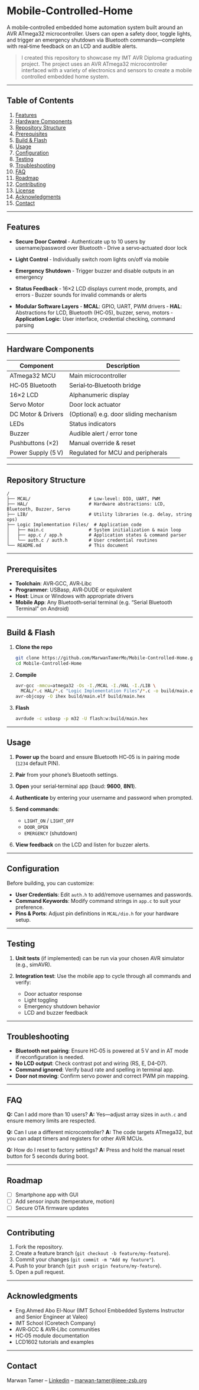 # Mobile‑Controlled‑Home

A mobile‑controlled embedded home automation system built around an AVR ATmega32 microcontroller. Users can open a safety door, toggle lights, and trigger an emergency shutdown via Bluetooth commands—complete with real‑time feedback on an LCD and audible alerts.

> I created this repository to showcase my IMT AVR Diploma graduating project. The project uses an AVR ATmega32 microcontroller interfaced with a variety of electronics and sensors to create a mobile controlled embedded home system.

---

## Table of Contents

1. [Features](#features)
2. [Hardware Components](#hardware-components)
3. [Repository Structure](#repository-structure)
4. [Prerequisites](#prerequisites)
5. [Build & Flash](#build--flash)
6. [Usage](#usage)
7. [Configuration](#configuration)
8. [Testing](#testing)
9. [Troubleshooting](#troubleshooting)
10. [FAQ](#faq)
11. [Roadmap](#roadmap)
12. [Contributing](#contributing)
13. [License](#license)
14. [Acknowledgments](#acknowledgments)
15. [Contact](#contact)

---

## Features

* **Secure Door Control**
  ‑ Authenticate up to 10 users by username/password over Bluetooth
  ‑ Drive a servo‑actuated door lock

* **Light Control**
  ‑ Individually switch room lights on/off via mobile

* **Emergency Shutdown**
  ‑ Trigger buzzer and disable outputs in an emergency

* **Status Feedback**
  ‑ 16×2 LCD displays current mode, prompts, and errors
  ‑ Buzzer sounds for invalid commands or alerts

* **Modular Software Layers**
  ‑ **MCAL**: GPIO, UART, PWM drivers
  ‑ **HAL**: Abstractions for LCD, Bluetooth (HC‑05), buzzer, servo, motors
  ‑ **Application Logic**: User interface, credential checking, command parsing

---

## Hardware Components

| Component          | Description                            |
| ------------------ | -------------------------------------- |
| ATmega32 MCU       | Main microcontroller                   |
| HC‑05 Bluetooth    | Serial‑to‑Bluetooth bridge             |
| 16×2 LCD           | Alphanumeric display                   |
| Servo Motor        | Door lock actuator                     |
| DC Motor & Drivers | (Optional) e.g. door sliding mechanism |
| LEDs               | Status indicators                      |
| Buzzer             | Audible alert / error tone             |
| Pushbuttons (×2)   | Manual override & reset                |
| Power Supply (5 V) | Regulated for MCU and peripherals      |

---

## Repository Structure

```
/
├── MCAL/                      # Low-level: DIO, UART, PWM
├── HAL/                       # Hardware abstractions: LCD, Bluetooth, Buzzer, Servo
├── LIB/                       # Utility libraries (e.g. delay, string ops)
├── Logic Implementation Files/  # Application code
│   ├── main.c                 # System initialization & main loop
│   ├── app.c / app.h          # Application states & command parser
│   └── auth.c / auth.h        # User credential routines
└── README.md                  # This document
```

---

## Prerequisites

* **Toolchain**: AVR‑GCC, AVR‑Libc
* **Programmer**: USBasp, AVR‑DUDE or equivalent
* **Host**: Linux or Windows with appropriate drivers
* **Mobile App**: Any Bluetooth‑serial terminal (e.g. “Serial Bluetooth Terminal” on Android)

---

## Build & Flash

1. **Clone the repo**

   ```bash
   git clone https://github.com/MarwanTamerMo/Mobile-Controlled-Home.git
   cd Mobile-Controlled-Home
   ```

2. **Compile**

   ```bash
   avr-gcc -mmcu=atmega32 -Os -I./MCAL -I./HAL -I./LIB \
     MCAL/*.c HAL/*.c "Logic Implementation Files"/*.c -o build/main.elf
   avr-objcopy -O ihex build/main.elf build/main.hex
   ```

3. **Flash**

   ```bash
   avrdude -c usbasp -p m32 -U flash:w:build/main.hex
   ```

---

## Usage

1. **Power up** the board and ensure Bluetooth HC‑05 is in pairing mode (`1234` default PIN).
2. **Pair** from your phone’s Bluetooth settings.
3. **Open** your serial‑terminal app (baud: **9600**, **8N1**).
4. **Authenticate** by entering your username and password when prompted.
5. **Send commands**:

   * `LIGHT_ON` / `LIGHT_OFF`
   * `DOOR_OPEN`
   * `EMERGENCY` (shutdown)
6. **View feedback** on the LCD and listen for buzzer alerts.

---

## Configuration

Before building, you can customize:

* **User Credentials**: Edit `auth.h` to add/remove usernames and passwords.
* **Command Keywords**: Modify command strings in `app.c` to suit your preference.
* **Pins & Ports**: Adjust pin definitions in `MCAL/dio.h` for your hardware setup.

---

## Testing

1. **Unit tests** (if implemented) can be run via your chosen AVR simulator (e.g., simAVR).
2. **Integration test**: Use the mobile app to cycle through all commands and verify:

   * Door actuator response
   * Light toggling
   * Emergency shutdown behavior
   * LCD and buzzer feedback

---

## Troubleshooting

* **Bluetooth not pairing**: Ensure HC‑05 is powered at 5 V and in AT mode if reconfiguration is needed.
* **No LCD output**: Check contrast pot and wiring (RS, E, D4–D7).
* **Command ignored**: Verify baud rate and spelling in terminal app.
* **Door not moving**: Confirm servo power and correct PWM pin mapping.

---

## FAQ

**Q:** Can I add more than 10 users?
**A:** Yes—adjust array sizes in `auth.c` and ensure memory limits are respected.

**Q:** Can I use a different microcontroller?
**A:** The code targets ATmega32, but you can adapt timers and registers for other AVR MCUs.

**Q:** How do I reset to factory settings?
**A:** Press and hold the manual reset button for 5 seconds during boot.

---

## Roadmap

* [ ] Smartphone app with GUI
* [ ] Add sensor inputs (temperature, motion)
* [ ] Secure OTA firmware updates

---

## Contributing

1. Fork the repository.
2. Create a feature branch (`git checkout -b feature/my-feature`).
3. Commit your changes (`git commit -m "Add my feature"`).
4. Push to your branch (`git push origin feature/my-feature`).
5. Open a pull request.

---

## Acknowledgments
* Eng.Ahmed Abo El-Nour (IMT School Embbedded Systems Instructor and Senior Engineer at Valeo)
* IMT School (Coretech Company)
* AVR‑GCC & AVR‑Libc communities
* HC‑05 module documentation
* LCD1602 tutorials and examples

---

## Contact

Marwan Tamer – [Linkedin](https://www.linkedin.com/in/marwan-tamer-abdelmoneim/) – [marwan-tamer@ieee-zsb.org](mailto:marwan-tamer@ieee-zsb.org)
